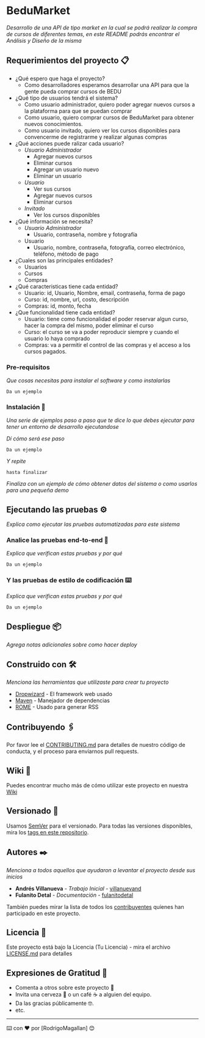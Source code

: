 # BeduMarket

_Desarrollo de una API de tipo market en la cual se podrá realizar la compra de cursos de diferentes temas, en este README podrás encontrar el Análisis y Diseño de la misma_

## Requerimientos del proyecto 📋
* ¿Qué espero que haga el proyecto?
  * Como desarrolladores esperamos desarrollar una API para que la gente pueda comprar cursos de BEDU 
* ¿Qué tipo de usuarios tendrá el sistema?
  * Como usuario administrador, quiero poder agregar nuevos cursos a la plataforma para que se puedan comprar
  * Como usuario, quiero comprar cursos de BeduMarket para obtener nuevos conocimientos.
  * Como usuario invitado, quiero ver los cursos disponibles para convencerme de registrarme y realizar algunas compras
* ¿Qué acciones puede ralizar cada usuario?
  * *Usuario Administrador*
    * Agregar nuevos cursos
    * Eliminar cursos
    * Agregar un usuario nuevo
    * Eliminar un usuario
  * *Usuario*
    * Ver sus cursos
    * Agregar nuevos cursos
    * Eliminar cursos
  * *Invitado*
    * Ver los cursos disponibles
* ¿Qué información se necesita?
  * *Usuario Administrador*
    * Usuario, contraseña, nombre y fotografía
  * Usuario
    * Usuario, nombre, contraseña, fotografía, correo electrónico, teléfono, método de pago
* ¿Cuales son las principales entidades?
  * Usuarios
  * Cursos
  * Compras
* ¿Qué caracteristicas tiene cada entidad?
  * Usuario: id, Usuario, Nombre, email, contraseña, forma de pago
  * Curso: id, nombre, url, costo, descripción
  * Compras: id, monto, fecha
* ¿Que funcionalidad tiene cada entidad?
  * Usuario: tiene como funcionalidad el poder reservar algun curso, hacer la compra del mismo, poder eliminar el curso
  * Curso: el curso se va a poder reproducir siempre y cuando el usuario lo haya comprado
  * Compras: va a permitir el control de las compras y el acceso a los cursos pagados.

### Pre-requisitos 

_Que cosas necesitas para instalar el software y como instalarlas_

```
Da un ejemplo
```

### Instalación 🔧

_Una serie de ejemplos paso a paso que te dice lo que debes ejecutar para tener un entorno de desarrollo ejecutandose_

_Dí cómo será ese paso_

```
Da un ejemplo
```

_Y repite_

```
hasta finalizar
```

_Finaliza con un ejemplo de cómo obtener datos del sistema o como usarlos para una pequeña demo_

## Ejecutando las pruebas ⚙️

_Explica como ejecutar las pruebas automatizadas para este sistema_

### Analice las pruebas end-to-end 🔩

_Explica que verifican estas pruebas y por qué_

```
Da un ejemplo
```

### Y las pruebas de estilo de codificación ⌨️

_Explica que verifican estas pruebas y por qué_

```
Da un ejemplo
```

## Despliegue 📦

_Agrega notas adicionales sobre como hacer deploy_

## Construido con 🛠️

_Menciona las herramientas que utilizaste para crear tu proyecto_

* [Dropwizard](http://www.dropwizard.io/1.0.2/docs/) - El framework web usado
* [Maven](https://maven.apache.org/) - Manejador de dependencias
* [ROME](https://rometools.github.io/rome/) - Usado para generar RSS

## Contribuyendo 🖇️

Por favor lee el [CONTRIBUTING.md](https://gist.github.com/villanuevand/xxxxxx) para detalles de nuestro código de conducta, y el proceso para enviarnos pull requests.

## Wiki 📖

Puedes encontrar mucho más de cómo utilizar este proyecto en nuestra [Wiki](https://github.com/tu/proyecto/wiki)

## Versionado 📌

Usamos [SemVer](http://semver.org/) para el versionado. Para todas las versiones disponibles, mira los [tags en este repositorio](https://github.com/tu/proyecto/tags).

## Autores ✒️

_Menciona a todos aquellos que ayudaron a levantar el proyecto desde sus inicios_

* **Andrés Villanueva** - *Trabajo Inicial* - [villanuevand](https://github.com/villanuevand)
* **Fulanito Detal** - *Documentación* - [fulanitodetal](#fulanito-de-tal)

También puedes mirar la lista de todos los [contribuyentes](https://github.com/your/project/contributors) quíenes han participado en este proyecto. 

## Licencia 📄

Este proyecto está bajo la Licencia (Tu Licencia) - mira el archivo [LICENSE.md](LICENSE.md) para detalles

## Expresiones de Gratitud 🎁

* Comenta a otros sobre este proyecto 📢
* Invita una cerveza 🍺 o un café ☕ a alguien del equipo. 
* Da las gracias públicamente 🤓.
* etc.



---
⌨️ con ❤️ por [RodrigoMagallan] 😊
